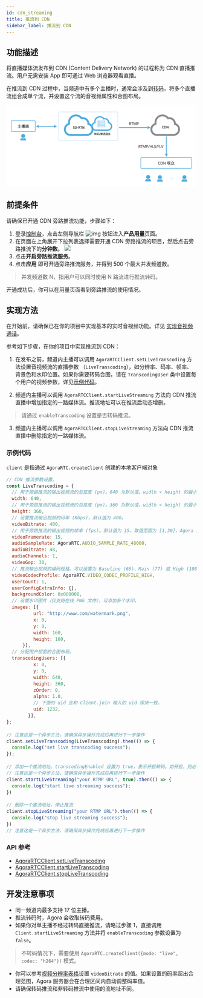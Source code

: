 ```yaml
---
id: cdn_streaming
title: 推流到 CDN
sidebar_label: 推流到 CDN
---
```


## 功能描述
将直播媒体流发布到 CDN (Content Delivery Network) 的过程称为 CDN 直播推流。用户无需安装 App 即可通过 Web 浏览器观看直播。

在推流到 CDN 过程中，当频道中有多个主播时，通常会涉及到[转码](https://docs.agora.io/cn/Agora%20Platform/terms?platform=All%20Platforms#%E8%BD%AC%E7%A0%81)，将多个直播流组合成单个流，并设置这个流的音视频属性和合图布局。

![](assets/cdn_streaming.png)

## 前提条件
请确保已开通 CDN 旁路推流功能，步骤如下：
1. 登录[控制台](https://console.agora.io)，点击左侧导航栏 ![img](https://web-cdn.agora.io/docs-files/1551250582235) 按钮进入**产品用量**页面。
2. 在页面左上角展开下拉列表选择需要开通 CDN 旁路推流的项目，然后点击旁路推流下的**分钟数**。
![](https://web-cdn.agora.io/docs-files/1569297956098)
3. 点击**开启旁路推流服务**。
4. 点击**应用** 即可开通旁路推流服务，并得到 500 个最大并发频道数。

> 并发频道数 N，指用户可以同时使用 N 路流进行推流转码。

开通成功后，你可以在用量页面看到旁路推流的使用情况。

## 实现方法

在开始前，请确保已在你的项目中实现基本的实时音视频功能。详见 [实现音视频通话](basic_call.md)。

参考如下步骤，在你的项目中实现推流到 CDN：

1. 在发布之前，频道内主播可以调用 `AgoraRTCClient.setLiveTranscoding` 方法设置音视频流的直播参数 （`LiveTranscoding`），如分辨率、码率、帧率、背景色和水印位置。如果你需要转码合图，请在 `TranscodingUser` 类中设置每个用户的视频参数，详见[示例代码](#示例代码)。

2. 频道内主播可以调用 `AgoraRTCClient.startLiveStreaming` 方法向 CDN 推流直播中增加指定的一路媒体流。推流地址可以在推流后动态增删。

> 请通过 `enableTranscoding` 设置是否转码推流。

3. 频道内主播可以调用 `AgoraRTCClient.stopLiveStreaming` 方法向 CDN 推流直播中删除指定的一路媒体流。

### 示例代码
`client` 是指通过 `AgoraRTC.createClient` 创建的本地客户端对象

```js
// CDN 推流参数设置。
const LiveTranscoding = {
  // 用于旁路推流的输出视频流的总宽度 (px)。640 为默认值。width × height 的最小值为 16 × 16。如果推纯音频流，请将 width × height 设为 16 × 16。
  width: 640,
  // 用于旁路推流的输出视频流的总高度 (px)。360 为默认值。width × height 的最小值为 16 × 16。如果推纯音频流，请将 width × height 设为 16 × 16。
  height: 360,
  // 设置推流输出视频的码率 (Kbps)，默认值为 400。
  videoBitrate: 400,
  // 用于旁路推流的输出视频的帧率 (fps)。默认值为 15。取值范围为 [1,30]，Agora 服务器会将高于 30 的帧率设置改为 30。
  videoFramerate: 15,
  audioSampleRate: AgoraRTC.AUDIO_SAMPLE_RATE_48000,
  audioBitrate: 48,
  audioChannels: 1,
  videoGop: 30,
  // 推流输出视频的编码规格。可以设置为 Baseline (66)、Main (77) 或 High (100)。如果设置其他值，Agora 会统一设为默认值 High (100)。
  videoCodecProfile: AgoraRTC.VIDEO_CODEC_PROFILE_HIGH,
  userCount: 1,
  userConfigExtraInfo: {},
  backgroundColor: 0x000000,
  // 设置水印图片（仅支持在线 PNG 文件），可添加多个水印。
  images: [{
          url: "http://www.com/watermark.png",
          x: 0,
          y: 0,
          width: 160,
          height: 160,
      }],
  // 分配用户视窗的合图布局。
  transcodingUsers: [{
          x: 0,
          y: 0,
          width: 640,
          height: 360,
          zOrder: 0,
          alpha: 1.0,
          // 下面的 uid 应和 Client.join 输入的 uid 保持一致。
          uid: 1232,
        }],
};

// 注意这是一个异步方法，请确保异步操作完成后再进行下一步操作
client.setLiveTranscoding(LiveTranscoding).then(() => {
  console.log("set live transcoding success");
});

// 添加一个推流地址。transcodingEnabled 设置为 true，表示开启转码。如开启，则必须通过 setLiveTranscoding 接口配置 LiveTranscoding 类。单主播模式下，我们不建议使用转码。
// 注意这是一个异步方法，请确保异步操作完成后再进行下一步操作
client.startLiveStreaming("your RTMP URL", true).then(() => {
  console.log("start live streaming success");
})

// 删除一个推流地址，停止推流
client.stopLiveStreaming("your RTMP URL").then(() => {
  console.log("stop live streaming success");
})
// 注意这是一个异步方法，请确保异步操作完成后再进行下一步操作
```

### API 参考
- [AgoraRTCClient.setLiveTranscoding](/api/cn/interfaces/iagorartcclient.html#setlivetranscoding)
- [AgoraRTCClient.startLiveTranscoding](/api/cn/interfaces/iagorartcclient.html#startlivetranscoding)
- [AgoraRTCClient.stopLiveTranscoding](/api/cn/interfaces/iagorartcclient.html#stoplivetranscoding)

## 开发注意事项

- 同一频道内最多支持 17 位主播。
- 推流转码时，Agora 会收取转码费用。
- 如果你对单主播不经过转码直接推流，请略过步骤 1，直接调用 `Client.startLiveStreaming` 方法并将 `enableTranscoding` 参数设置为 `false`。

> 不转码情况下，需要使用 `AgoraRTC.createClient({mode: "live", codec: "h264"})` 模式。

- 你可以参考[视频分辨率表格](video_profile.md#常用分辨率、帧率和码率)设置 `videoBitrate` 的值。如果设置的码率超出合理范围，Agora 服务器会在合理区间内自动调整码率值。
- 请确保转码推流和非转码推流中使用的流地址不同。